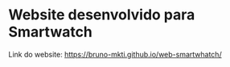 # Website desenvolvido para Smartwatch
Link do website: https://bruno-mkti.github.io/web-smartwhatch/